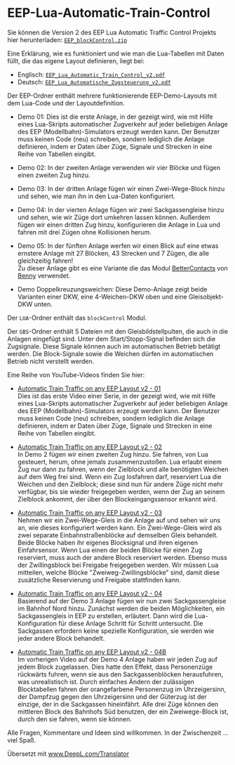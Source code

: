# EEP-Lua-Automatic-Train-Control

Sie können die Version 2 des EEP Lua Automatic Traffic Control Projekts hier herunterladen:
[`EEP_blockControl.zip`](https://github.com/FrankBuchholz/EEP-LUA-Automatic-Train-Control/raw/main/blockControl_v2/EEP_blockControl.zip)

Eine Erklärung, wie es funktioniert und wie man die Lua-Tabellen mit Daten füllt, die das eigene Layout definieren, liegt bei:

- Englisch: [`EEP_Lua_Automatic_Train_Control_v2.pdf`](https://github.com/FrankBuchholz/EEP-LUA-Automatic-Train-Control/blob/main/blockControl_v2/EEP_LUA_Automatic_Train_Control_v2.pdf)
- Deutsch: [`EEP_Lua_Automatische_Zugsteuerung_v2.pdf`](https://github.com/FrankBuchholz/EEP-LUA-Automatic-Train-Control/blob/main/blockControl_v2/EEP_LUA_Automatische_Zugsteuerung_v2.pdf)

Der EEP-Ordner enthält mehrere funktionierende EEP-Demo-Layouts mit dem Lua-Code und der Layoutdefinition.

- Demo 01: Dies ist die erste Anlage, in der gezeigt wird, wie mit Hilfe eines Lua-Skripts automatischer Zugverkehr auf jeder beliebigen Anlage des EEP (Modellbahn)-Simulators erzeugt werden kann. Der Benutzer muss keinen Code (neu) schreiben, sondern lediglich die Anlage definieren, indem er Daten über Züge, Signale und Strecken in eine Reihe von Tabellen eingibt.

- Demo 02: In der zweiten Anlage verwenden wir vier Blöcke und fügen einen zweiten Zug hinzu.

- Demo 03: In der dritten Anlage fügen wir einen Zwei-Wege-Block hinzu und sehen, wie man ihn in den Lua-Daten konfiguriert.

- Demo 04: In der vierten Anlage fügen wir zwei Sackgassengleise hinzu und sehen, wie wir Züge dort umkehren lassen können. Außerdem fügen wir einen dritten Zug hinzu, konfigurieren die Anlage in Lua und fahren mit drei Zügen ohne Kollisionen herum.

- Demo 05: In der fünften Anlage werfen wir einen Blick auf eine etwas ernstere Anlage mit 27 Blöcken, 43 Strecken und 7 Zügen, die alle gleichzeitig fahren!  
Zu dieser Anlage gibt es eine Variante die das Modul [BetterContacts](https://emaps-eep.de/lua/bettercontacts) von [Benny](https://www.eepforum.de/user/37-benny-bh2/) verwendet.

- Demo Doppelkreuzungsweichen: Diese Demo-Anlage zeigt beide Varianten einer DKW, eine 4-Weichen-DKW oben und eine Gleisobjekt-DKW unten.

Der `LUA`-Ordner enthält das `blockControl` Modul.

Der `GBS`-Ordner enthält 5 Dateien mit den Gleisbildstellpulten, die auch in die Anlagen eingefügt sind.
Unter dem Start/Stopp-Signal befinden sich die Zugsignale. Diese Signale können auch im automatischen Betrieb betätigt werden.
Die Block-Signale sowie die Weichen dürfen im automatischen Betrieb nicht verstellt werden.

Eine Reihe von YouTube-Videos finden Sie hier:

- [Automatic Train Traffic on any EEP Layout v2 - 01](https://www.youtube.com/watch?v=6X1fmBAHgpY&ab_channel=Rudysmodelrailway)  
Dies ist das erste Video einer Serie, in der gezeigt wird, wie mit Hilfe eines Lua-Skripts automatischer Zugverkehr auf jeder beliebigen Anlage des EEP (Modellbahn)-Simulators erzeugt werden kann. Der Benutzer muss keinen Code (neu) schreiben, sondern lediglich die Anlage definieren, indem er Daten über Züge, Signale und Strecken in eine Reihe von Tabellen eingibt.

- [Automatic Train Traffic on any EEP Layout v2 - 02](https://www.youtube.com/watch?v=qEFNnP-s14c&ab_channel=Rudysmodelrailway)  
In Demo 2 fügen wir einen zweiten Zug hinzu. Sie fahren, von Lua gesteuert, herum, ohne jemals zusammenzustoßen. Lua erlaubt einem Zug nur dann zu fahren, wenn der Zielblock und alle benötigten Weichen auf dem Weg frei sind. Wenn ein Zug losfahren darf, reserviert Lua die Weichen und den Zielblock; diese sind nun für andere Züge nicht mehr verfügbar, bis sie wieder freigegeben werden, wenn der Zug an seinem Zielblock ankommt, der über den Blockeingangssensor erkannt wird.

- [Automatic Train Traffic on any EEP Layout v2 - 03](https://www.youtube.com/watch?v=YouDOfVNHgk&ab_channel=Rudysmodelrailway)  
Nehmen wir ein Zwei-Wege-Gleis in die Anlage auf und sehen wir uns an, wie dieses konfiguriert werden kann.
Ein Zwei-Wege-Gleis wird als zwei separate Einbahnstraßenblöcke auf demselben Gleis behandelt. Beide Blöcke haben ihr eigenes Blocksignal und ihren eigenen Einfahrsensor. Wenn Lua einen der beiden Blöcke für einen Zug reserviert, muss auch der andere Block reserviert werden. Ebenso muss der Zwillingsblock bei Freigabe freigegeben werden. Wir müssen Lua mitteilen, welche Blöcke "Zweiweg-Zwillingsblöcke" sind, damit diese zusätzliche Reservierung und Freigabe stattfinden kann.

- [Automatic Train Traffic on any EEP Layout v2 - 04](https://www.youtube.com/watch?v=x8MSMDGuqrM&ab_channel=Rudysmodelrailway)  
Basierend auf der Demo 3 Anlage fügen wir nun zwei Sackgassengleise im Bahnhof Nord hinzu. Zunächst werden die beiden Möglichkeiten, ein Sackgassengleis in EEP zu erstellen, erläutert. Dann wird die Lua-Konfiguration für diese Anlage Schritt für Schritt untersucht. Die Sackgassen erfordern keine spezielle Konfiguration, sie werden wie jeder andere Block behandelt.

- [Automatic Train Traffic on any EEP Layout v2 - 04B](https://www.youtube.com/watch?v=4VcZgUUgHy0&ab_channel=Rudysmodelrailway)  
Im vorherigen Video auf der Demo 4 Anlage haben wir jeden Zug auf jedem Block zugelassen. Dies hatte den Effekt, dass Personenzüge rückwärts fuhren, wenn sie aus den Sackgassenblöcken herausfuhren, was unrealistisch ist. Durch einfaches Ändern der zulässigen Blocktabellen fahren der orangefarbene Personenzug im Uhrzeigersinn, der Dampfzug gegen den Uhrzeigersinn und der Güterzug ist der einzige, der in die Sackgassen hineinfährt. Alle drei Züge können den mittleren Block des Bahnhofs Süd benutzen, der ein Zweiwege-Block ist, durch den sie fahren, wenn sie können.

Alle Fragen, Kommentare und Ideen sind willkommen. In der Zwischenzeit ... viel Spaß.

Übersetzt mit www.DeepL.com/Translator
